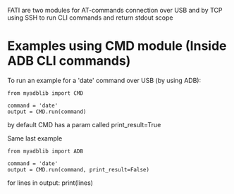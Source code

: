 FATI are two modules for AT-commands
connection over USB and by TCP using SSH
to run CLI commands and return stdout scope

# Examples using CMD module (Inside ADB CLI commands)

To run an example for a 'date' command over USB (by using ADB):
```
from myadblib import CMD

command = 'date'
output = CMD.run(command)
```  
  by default CMD has a param called print_result=True

Same last example
```
from myadblib import ADB

command = 'date'
output = CMD.run(command, print_result=False)
``` 
  for lines in output:
    print(lines)
